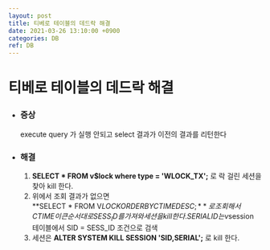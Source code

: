 ```yaml
---
layout: post
title: 티베로 테이블의 데드락 해결
date: 2021-03-26 13:10:00 +0900
categories: DB
ref: DB
---
```

# 티베로 테이블의 데드락 해결

- ### 증상   
    execute query 가 실행 안되고 select 결과가 이전의 결과를 리턴한다   

- ### 해결   
    1. **SELECT * FROM v$lock where type = 'WLOCK_TX';** 로 락 걸린 세션을 찾아 kill 한다.
    2. 위에서 조회 결과가 없으면   
**SELECT * FROM V$LOCK ORDER BY CTIME DESC;**  로 조회해서 CTIME 이 큰 순서대로 SESS_ID 를 가져와 세션을 kill 한다.   
SERIALID 는 v$session 테이블에서 SID = SESS_ID 조건으로 검색
    3. 세션은 **ALTER SYSTEM KILL SESSION 'SID,SERIAL';** 로 kill 한다.
